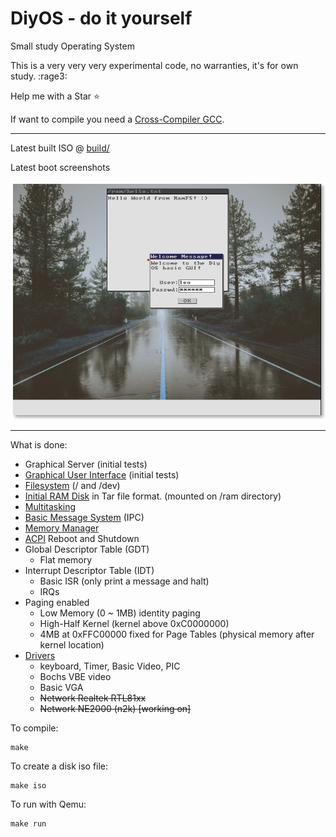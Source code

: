 # DiyOS - do it yourself
Small study Operating System

This is a very very very experimental code, no warranties, it's for own study. :rage3:

Help me with a Star :star:

If want to compile you need a [Cross-Compiler GCC](https://wiki.osdev.org/GCC_Cross-Compiler).

---
Latest built ISO @ [build/](build/)

Latest boot screenshots

![Testing GUI Screenshot](build/screenshot_gui.png)

---

What is done:
* Graphical Server (initial tests)
* [Graphical User Interface](gui/) (initial tests)
* [Filesystem](kernel/filesystem) (/ and /dev)
* [Initial RAM Disk](kernel/filesystem/ramfs.c) in Tar file format. (mounted on /ram directory)
* [Multitasking](kernel/task.c)
* [Basic Message System](kernel/message.c) (IPC)
* [Memory Manager](kernel/memory/mm.c)
* [ACPI](kernel/devices/acpi.c) Reboot and Shutdown
* Global Descriptor Table (GDT)
  * Flat memory
* Interrupt Descriptor Table (IDT)
  * Basic ISR (only print a message and halt)
  * IRQs
* Paging enabled
  * Low Memory (0 ~ 1MB) identity paging
  * High-Half Kernel (kernel above 0xC0000000)
  * 4MB at 0xFFC00000 fixed for Page Tables (physical memory after kernel location)
* [Drivers](drivers/)
  * keyboard, Timer, Basic Video, PIC
  * Bochs VBE video
  * Basic VGA
  * ~~Network Realtek RTL81xx~~
  * ~~Network NE2000 (n2k) [working on]~~

To  compile:
```
make
```
To create a disk iso file:
```
make iso
```
To run with Qemu:
```
make run
```

